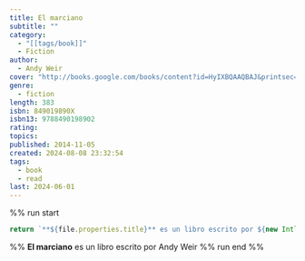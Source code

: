 ```yaml
---
title: El marciano
subtitle: ""
category:
  - "[[tags/book]]"
  - Fiction
author:
  - Andy Weir
cover: "http://books.google.com/books/content?id=HyIXBQAAQBAJ&printsec=frontcover&img=1&zoom=1&edge=curl&source=gbs_api"
genre:
  - fiction
length: 383
isbn: 849019890X
isbn13: 9788490198902
rating: 
topics: 
published: 2014-11-05
created: 2024-08-08 23:32:54
tags:
  - book
  - read
last: 2024-06-01
---
```

%% run start
```ts
return `**${file.properties.title}** es un libro escrito por ${new Intl.ListFormat("es").format(file.properties.author)}`
``` 
%%
**El marciano** es un libro escrito por Andy Weir
%% run end %%